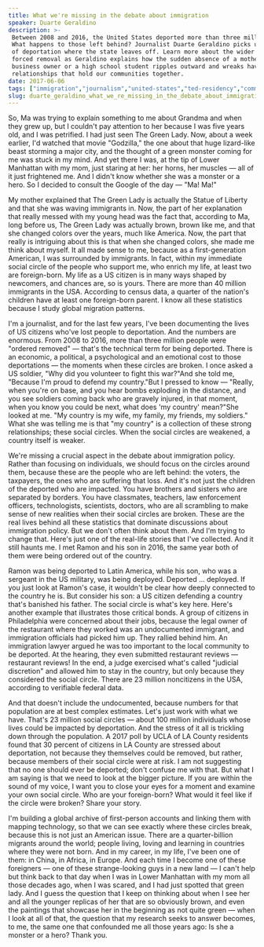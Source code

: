 ```yaml
---
title: What we're missing in the debate about immigration
speaker: Duarte Geraldino
description: >-
 Between 2008 and 2016, the United States deported more than three million people.
 What happens to those left behind? Journalist Duarte Geraldino picks up the story
 of deportation where the state leaves off. Learn more about the wider impact of
 forced removal as Geraldino explains how the sudden absence of a mother, a local
 business owner or a high school student ripples outward and wreaks havoc on the
 relationships that hold our communities together.
date: 2017-06-06
tags: ["immigration","journalism","united-states","ted-residency","community","family","society","social-change"]
slug: duarte_geraldino_what_we_re_missing_in_the_debate_about_immigration
---
```


So, Ma was trying to explain something to me about Grandma and when they grew up, but I
couldn't pay attention to her because I was five years old, and I was petrified. I had
just seen The Green Lady. Now, about a week earlier, I'd watched that movie "Godzilla,"
the one about that huge lizard-like beast storming a major city, and the thought of a
green monster coming for me was stuck in my mind. And yet there I was, at the tip of Lower
Manhattan with my mom, just staring at her: her horns, her muscles — all of it just
frightened me. And I didn't know whether she was a monster or a hero. So I decided to
consult the Google of the day — "Ma! Ma!"

My mother explained that The Green Lady is actually the Statue of Liberty and that she was
waving immigrants in. Now, the part of her explanation that really messed with my young
head was the fact that, according to Ma, long before us, The Green Lady was actually
brown, brown like me, and that she changed colors over the years, much like America. Now,
the part that really is intriguing about this is that when she changed colors, she made me
think about myself. It all made sense to me, because as a first-generation American, I was
surrounded by immigrants. In fact, within my immediate social circle of the people who
support me, who enrich my life, at least two are foreign-born. My life as a US citizen is
in many ways shaped by newcomers, and chances are, so is yours. There are more than 40
million immigrants in the USA. According to census data, a quarter of the nation's
children have at least one foreign-born parent. I know all these statistics because I
study global migration patterns.

I'm a journalist, and for the last few years, I've been documenting the lives of US
citizens who've lost people to deportation. And the numbers are enormous. From 2008 to
2016, more than three million people were "ordered removed" — that's the technical term
for being deported. There is an economic, a political, a psychological and an emotional
cost to those deportations — the moments when these circles are broken. I once asked a US
soldier, "Why did you volunteer to fight this war?"And she told me, "Because I'm proud to
defend my country."But I pressed to know — "Really, when you're on base, and you hear
bombs exploding in the distance, and you see soldiers coming back who are gravely injured,
in that moment, when you know you could be next, what does 'my country' mean?"She looked
at me. "My country is my wife, my family, my friends, my soldiers." What she was telling
me is that "my country" is a collection of these strong relationships; these social
circles. When the social circles are weakened, a country itself is weaker.

We're missing a crucial aspect in the debate about immigration policy. Rather than
focusing on individuals, we should focus on the circles around them, because these are the
people who are left behind: the voters, the taxpayers, the ones who are suffering that
loss. And it's not just the children of the deported who are impacted. You have brothers
and sisters who are separated by borders. You have classmates, teachers, law enforcement
officers, technologists, scientists, doctors, who are all scrambling to make sense of new
realities when their social circles are broken. These are the real lives behind all these
statistics that dominate discussions about immigration policy. But we don't often think
about them. And I'm trying to change that. Here's just one of the real-life stories that
I've collected. And it still haunts me. I met Ramon and his son in 2016, the same year
both of them were being ordered out of the country.

Ramon was being deported to Latin America, while his son, who was a sergeant in the US
military, was being deployed. Deported ... deployed. If you just look at Ramon's case, it
wouldn't be clear how deeply connected to the country he is. But consider his son: a US
citizen defending a country that's banished his father. The social circle is what's key
here. Here's another example that illustrates those critical bonds. A group of citizens in
Philadelphia were concerned about their jobs, because the legal owner of the restaurant
where they worked was an undocumented immigrant, and immigration officials had picked him
up. They rallied behind him. An immigration lawyer argued he was too important to the
local community to be deported. At the hearing, they even submitted restaurant reviews —
restaurant reviews! In the end, a judge exercised what's called "judicial discretion" and
allowed him to stay in the country, but only because they considered the social
circle. There are 23 million noncitizens in the USA, according to verifiable federal
data.

And that doesn't include the undocumented, because numbers for that population are at best
complex estimates. Let's just work with what we have. That's 23 million social circles —
about 100 million individuals whose lives could be impacted by deportation. And the stress
of it all is trickling down through the population. A 2017 poll by UCLA of LA County
residents found that 30 percent of citizens in LA County are stressed about deportation,
not because they themselves could be removed, but rather, because members of their social
circle were at risk. I am not suggesting that no one should ever be deported; don't confuse
me with that. But what I am saying is that we need to look at the bigger picture. If you
are within the sound of my voice, I want you to close your eyes for a moment and examine
your own social circle. Who are your foreign-born? What would it feel like if the circle
were broken? Share your story.

I'm building a global archive of first-person accounts and linking them with mapping
technology, so that we can see exactly where these circles break, because this is not just
an American issue. There are a quarter-billion migrants around the world; people living,
loving and learning in countries where they were not born. And in my career, in my life,
I've been one of them: in China, in Africa, in Europe. And each time I become one of these
foreigners — one of these strange-looking guys in a new land — I can't help but think back
to that day when I was in Lower Manhattan with my mom all those decades ago, when I was
scared, and I had just spotted that green lady. And I guess the question that I keep on
thinking about when I see her and all the younger replicas of her that are so obviously
brown, and even the paintings that showcase her in the beginning as not quite green — when
I look at all of that, the question that my research seeks to answer becomes, to me, the
same one that confounded me all those years ago: Is she a monster or a hero? Thank
you.

<!--
ad_duration=3.33
comment_count=35
event="TED Residency"
external_start_time=0
has_talk_citation=1
intro_duration=11.82
is_subtitle_required="False"
is_talk_featured="True"
language="en"
language_swap="False"
native_language="en"
number_of_related_talks=6
number_of_speakers=1
number_of_subtitled_videos=25
number_of_tags=8
number_of_talk_download_languages=25
number_of_talk_more_resources=1
number_of_talk_recommendations=1
number_of_talks_take_actions=1
post_ad_duration=0.83
published_timestamp="2017-09-19 20:17:18"
recording_date="2017-06-06"
speaker_description="Journalist"
speaker_is_published=1
speaker_name="Duarte Geraldino"
talk_name="What we're missing in the debate about immigration"
talk_recommendations_blurb="Further reading curated by Duarte Geraldino"
talks_tags=["immigration","journalism","united-states","ted-residency","community","family","society","social-change"]
url_audio="https://download.ted.com/talks/DuarteGeraldino_2017S.mp3?apikey=acme-roadrunner"
url_photo_speaker="https://pe.tedcdn.com/images/ted/1612a57a42115e222faf820157cfdb011b0c715a_254x191.jpg"
url_photo_talk="https://s3.amazonaws.com/talkstar-photos/uploads/3f0a5ef9-b6d3-4dde-9372-4577f70c39e9/DuarteGeraldino_2017S-embed.jpg"
url_webpage="https://www.ted.com/talks/duarte_geraldino_what_we_re_missing_in_the_debate_about_immigration"
video_type_name="TED Stage Talk"
-->